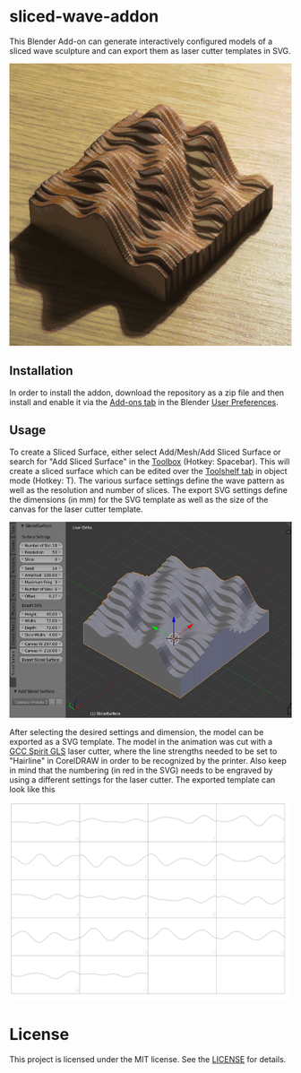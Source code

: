 # sliced-wave-addon
This Blender Add-on can generate interactively configured models of a sliced wave sculpture and can export them as laser cutter templates in SVG.

![Animation](images/animation.gif)

## Installation

In order to install the addon, download the repository as a zip file and then install and enable it via the [Add-ons tab][add-ons tab] in the Blender [User Preferences][user preferences]. 

## Usage

To create a Sliced Surface, either select Add/Mesh/Add Sliced Surface or search for "Add Sliced Surface" in the [Toolbox][toolbox] (Hotkey: Spacebar). This will create a sliced surface which can be edited over the [Toolshelf tab][tabs and panels] in object mode (Hotkey: T). The various surface settings define the wave pattern as well as the resolution and number of slices. The export SVG settings define the dimensions (in mm) for the SVG template as well as the size of the canvas for the laser cutter template.

![Screenshot 1](images/sliced_wave_surface_screenshot_01.png)

After selecting the desired settings and dimension, the model can be exported as a SVG template. The model in the animation was cut with a [GCC Spirit GLS][gcc spirit gls] laser cutter, where the line strengths needed to be set to "Hairline" in CorelDRAW in order to be recognized by the printer. Also keep in mind that the numbering (in red in the SVG) needs to be engraved by using a different settings for the laser cutter. The exported template can look like this

![Laser Cutter Template](images/laser_cutter_template.svg)

# License 
This project is licensed under the MIT license. See the [LICENSE](LICENSE) for details.

[add-ons tab]: https://docs.blender.org/manual/en/dev/preferences/addons.html
[user preferences]: https://docs.blender.org/manual/en/dev/preferences/introduction.html#open-user-preferences
[toolbox]: https://wiki.blender.org/index.php/Doc:2.4/Reference/Menus/Toolbox
[tabs and panels]: https://docs.blender.org/manual/en/dev/interface/window_system/tabs_panels.html
[gcc spirit gls]: http://www.gccworld.com/goods.php?act=view&no=20
